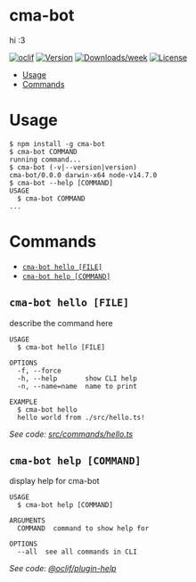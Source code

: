 cma-bot
=======

hi :3

[![oclif](https://img.shields.io/badge/cli-oclif-brightgreen.svg)](https://oclif.io)
[![Version](https://img.shields.io/npm/v/cma-bot.svg)](https://npmjs.org/package/cma-bot)
[![Downloads/week](https://img.shields.io/npm/dw/cma-bot.svg)](https://npmjs.org/package/cma-bot)
[![License](https://img.shields.io/npm/l/cma-bot.svg)](https://github.com/lyaunzbe/cma-bot/blob/master/package.json)

<!-- toc -->
* [Usage](#usage)
* [Commands](#commands)
<!-- tocstop -->
# Usage
<!-- usage -->
```sh-session
$ npm install -g cma-bot
$ cma-bot COMMAND
running command...
$ cma-bot (-v|--version|version)
cma-bot/0.0.0 darwin-x64 node-v14.7.0
$ cma-bot --help [COMMAND]
USAGE
  $ cma-bot COMMAND
...
```
<!-- usagestop -->
# Commands
<!-- commands -->
* [`cma-bot hello [FILE]`](#cma-bot-hello-file)
* [`cma-bot help [COMMAND]`](#cma-bot-help-command)

## `cma-bot hello [FILE]`

describe the command here

```
USAGE
  $ cma-bot hello [FILE]

OPTIONS
  -f, --force
  -h, --help       show CLI help
  -n, --name=name  name to print

EXAMPLE
  $ cma-bot hello
  hello world from ./src/hello.ts!
```

_See code: [src/commands/hello.ts](https://github.com/lyaunzbe/cma-bot/blob/v0.0.0/src/commands/hello.ts)_

## `cma-bot help [COMMAND]`

display help for cma-bot

```
USAGE
  $ cma-bot help [COMMAND]

ARGUMENTS
  COMMAND  command to show help for

OPTIONS
  --all  see all commands in CLI
```

_See code: [@oclif/plugin-help](https://github.com/oclif/plugin-help/blob/v3.2.0/src/commands/help.ts)_
<!-- commandsstop -->
